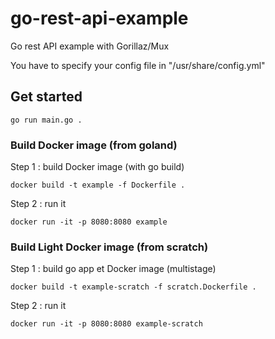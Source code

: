 # go-rest-api-example
Go rest API example with Gorillaz/Mux

You have to specify your config file in "/usr/share/config.yml"

## Get started

`go run main.go .`

### Build Docker image (from goland)

Step 1 : build Docker image (with go build)

`docker build -t example -f Dockerfile .`

Step 2 : run it

`docker run -it -p 8080:8080 example`

### Build Light Docker image (from scratch)

Step 1 : build go app et Docker image (multistage)

`docker build -t example-scratch -f scratch.Dockerfile .`

Step 2 : run it

`docker run -it -p 8080:8080 example-scratch`



